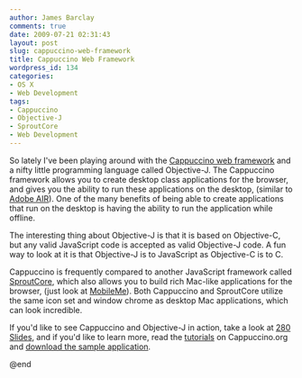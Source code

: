 ```yaml
---
author: James Barclay
comments: true
date: 2009-07-21 02:31:43
layout: post
slug: cappuccino-web-framework
title: Cappuccino Web Framework
wordpress_id: 134
categories:
- OS X
- Web Development
tags:
- Cappuccino
- Objective-J
- SproutCore
- Web Development
---
```


So lately I've been playing around with the [Cappuccino web framework](http://cappuccino.org/) and a nifty little programming language called Objective-J. The Cappuccino framework allows you to create desktop class applications for the browser, and gives you the ability to run these applications on the desktop, (similar to [Adobe AIR](http://www.adobe.com/products/air/)). One of the many benefits of being able to create applications that run on the desktop is having the ability to run the application while offline.

The interesting thing about Objective-J is that it is based on Objective-C, but any valid JavaScript code is accepted as valid Objective-J code. A fun way to look at it is that Objective-J is to JavaScript as Objective-C is to C.

Cappuccino is frequently compared to another JavaScript framework called [SproutCore](http://www.sproutcore.com/), which also allows you to build rich Mac-like applications for the browser, (just look at [MobileMe](http://me.com/)). Both Cappuccino and SproutCore utilize the same icon set and window chrome as desktop Mac applications, which can look incredible.

If you'd like to see Cappuccino and Objective-J in action, take a look at [280 Slides](http://280slides.com/), and if you'd like to learn more, read the [tutorials](http://cappuccino.org/learn/tutorials/) on Cappuccino.org and [download the sample application](http://cappuccino.org/starter).

@end
